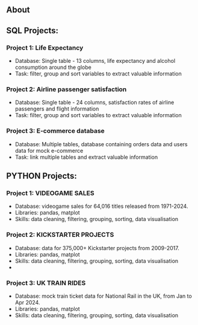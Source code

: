 ## About

## SQL Projects: 
### Project 1: Life Expectancy
- Database: Single table - 13 columns, life expectancy and alcohol consumption around the globe 
- Task: filter, group and sort variables to extract valuable information 

### Project 2: Airline passenger satisfaction
- Database: Single table - 24 columns, satisfaction rates of airline passengers and flight information
- Task: filter, group and sort variables to extract valuable information 

### Project 3: E-commerce database
- Database: Multiple tables, database containing orders data and users data for mock e-commerce
- Task: link multiple tables and extract valuable information 

  
## PYTHON Projects:
### Project 1: VIDEOGAME SALES
- Database: videogame sales for 64,016 titles released from 1971-2024.
- Libraries: pandas, matplot
- Skills: data cleaning, filtering, grouping, sorting, data visualisation

### Project 2: KICKSTARTER PROJECTS
- Database: data for 375,000+ Kickstarter projects from 2009-2017.
- Libraries: pandas, matplot
- Skills: data cleaning, filtering, grouping, sorting, data visualisation
- 
### Project 3: UK TRAIN RIDES
- Database: mock train ticket data for National Rail in the UK, from Jan to Apr 2024.
- Libraries: pandas, matplot
- Skills: data cleaning, filtering, grouping, sorting, data visualisation

